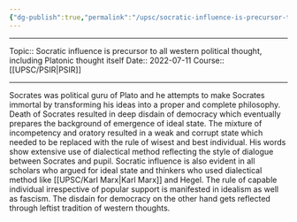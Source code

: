 ```yaml
---
{"dg-publish":true,"permalink":"/upsc/socratic-influence-is-precursor-to-all-western-political-thought-including-platonic-thought-itself/"}
---
```


----
Topic:: Socratic influence is precursor to all western political thought, including Platonic thought itself
Date:: 2022-07-11
Course:: [[UPSC/PSIR\|PSIR]] 

----
Socrates was political guru of Plato and he attempts to make Socrates immortal by  transforming his ideas into a proper and complete philosophy.
Death of Socrates resulted in deep disdain of democracy which eventually prepares the background of emergence of ideal state. 
The mixture of incompetency and oratory resulted in a weak and corrupt state which needed to be replaced with the rule of wisest and best individual. His words show extensive use of dialectical method reflecting the style of dialogue between Socrates and pupil.
Socratic influence is also evident in all scholars who argued for ideal state and thinkers who used dialectical method like [[UPSC/Karl Marx\|Karl Marx]] and Hegel.
The rule of capable individual irrespective of popular support is manifested in idealism as well as fascism. The disdain for democracy on the other hand gets reflected through leftist tradition of western thoughts.



